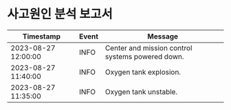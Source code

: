 # 사고원인 분석 보고서

| Timestamp           | Event                     | Message                                   |
|---------------------|---------------------------|-------------------------------------------|
| 2023-08-27 12:00:00 | INFO | Center and mission control systems powered down. |
| 2023-08-27 11:40:00 | INFO | Oxygen tank explosion. |
| 2023-08-27 11:35:00 | INFO | Oxygen tank unstable. |
